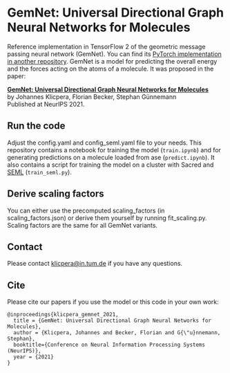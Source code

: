 # GemNet: Universal Directional Graph Neural Networks for Molecules

Reference implementation in TensorFlow 2 of the geometric message passing neural network (GemNet). You can find its [PyTorch implementation in another repository](https://github.com/TUM-DAML/gemnet_pytorch). GemNet is a model for predicting the overall energy and the forces acting on the atoms of a molecule. It was proposed in the paper:

**[GemNet: Universal Directional Graph Neural Networks for Molecules](https://www.in.tum.de/daml/gemnet/)**   
by Johannes Klicpera, Florian Becker, Stephan Günnemann   
Published at NeurIPS 2021.

## Run the code
Adjust the config.yaml and config_seml.yaml file to your needs.
This repository contains a notebook for training the model (`train.ipynb`) and for generating predictions on a molecule loaded from ase (`predict.ipynb`). It also contains a script for training the model on a cluster with Sacred and [SEML](https://github.com/TUM-DAML/seml) (`train_seml.py`).

## Derive scaling factors
You can either use the precomputed scaling_factors (in scaling_factors.json) or derive them yourself by running fit_scaling.py. Scaling factors are the same for all GemNet variants.

## Contact
Please contact klicpera@in.tum.de if you have any questions.

## Cite
Please cite our papers if you use the model or this code in your own work:

```
@inproceedings{klicpera_gemnet_2021,
  title = {GemNet: Universal Directional Graph Neural Networks for Molecules},
  author = {Klicpera, Johannes and Becker, Florian and G{\"u}nnemann, Stephan},
  booktitle={Conference on Neural Information Processing Systems (NeurIPS)},
  year = {2021}
}
```

